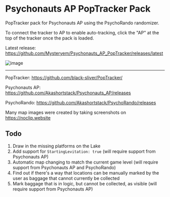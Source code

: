 # Psychonauts AP PopTracker Pack
PopTracker pack for Psychonauts AP using the PsychoRando randomizer.

To connect the tracker to AP to enable auto-tracking, click the "AP" at the top of the tracker once the pack is loaded.

Latest release: https://github.com/Mysteryem/Psychonauts_AP_PopTracker/releases/latest

![image](https://github.com/Mysteryem/Psychonauts_AP_PopTracker/assets/495015/68bfb3f9-9128-411a-858a-0a8cfa2d6991)

---

PopTracker: https://github.com/black-sliver/PopTracker/

Psychonauts AP: https://github.com/Akashortstack/Psychonauts_AP/releases

PsychoRando: https://github.com/Akashortstack/PsychoRando/releases

Many map images were created by taking screenshots on https://noclip.website

## Todo
1) Draw in the missing platforms on the Lake
2) Add support for `StartingLevitation: true` (will require support from Psychonauts AP)
3) Automatic map changing to match the current game level (will require support from Psychonauts AP and PsychoRando)
4) Find out if there's a way that locations can be manually marked by the user as baggage that cannot currently be collected
5) Mark baggage that is in logic, but cannot be collected, as visible (will require support from Psychonauts AP)
